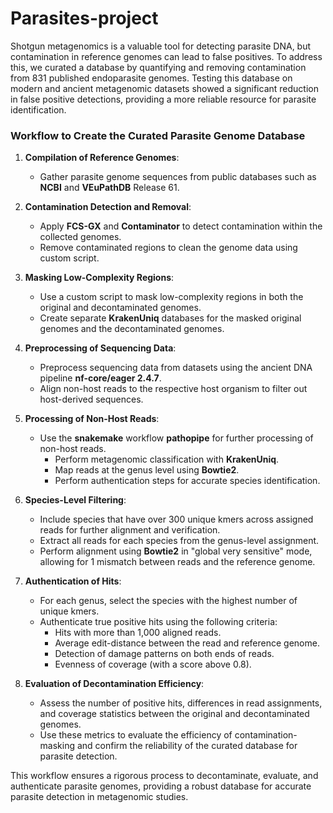 # Parasites-project
Shotgun metagenomics is a valuable tool for detecting parasite DNA, but contamination in reference genomes can lead to false positives. To address this, we curated a database by quantifying and removing contamination from 831 published endoparasite genomes. Testing this database on modern and ancient metagenomic datasets showed a significant reduction in false positive detections, providing a more reliable resource for parasite identification.

### Workflow to Create the Curated Parasite Genome Database

1. **Compilation of Reference Genomes**:
   - Gather parasite genome sequences from public databases such as **NCBI** and **VEuPathDB** Release 61.
   
2. **Contamination Detection and Removal**:
   - Apply **FCS-GX** and **Contaminator** to detect contamination within the collected genomes.
   - Remove contaminated regions to clean the genome data using custom script.

3. **Masking Low-Complexity Regions**:
   - Use a custom script to mask low-complexity regions in both the original and decontaminated genomes.
   - Create separate **KrakenUniq** databases for the masked original genomes and the decontaminated genomes.

4. **Preprocessing of Sequencing Data**:
   - Preprocess sequencing data from datasets using the ancient DNA pipeline **nf-core/eager 2.4.7**.
   - Align non-host reads to the respective host organism to filter out host-derived sequences.

5. **Processing of Non-Host Reads**:
   - Use the **snakemake** workflow **pathopipe** for further processing of non-host reads.
     - Perform metagenomic classification with **KrakenUniq**.
     - Map reads at the genus level using **Bowtie2**.
     - Perform authentication steps for accurate species identification.

6. **Species-Level Filtering**:
   - Include species that have over 300 unique kmers across assigned reads for further alignment and verification.
   - Extract all reads for each species from the genus-level assignment.
   - Perform alignment using **Bowtie2** in "global very sensitive" mode, allowing for 1 mismatch between reads and the reference genome.

7. **Authentication of Hits**:
   - For each genus, select the species with the highest number of unique kmers.
   - Authenticate true positive hits using the following criteria:
     - Hits with more than 1,000 aligned reads.
     - Average edit-distance between the read and reference genome.
     - Detection of damage patterns on both ends of reads.
     - Evenness of coverage (with a score above 0.8).
   
8. **Evaluation of Decontamination Efficiency**:
   - Assess the number of positive hits, differences in read assignments, and coverage statistics between the original and decontaminated genomes.
   - Use these metrics to evaluate the efficiency of contamination-masking and confirm the reliability of the curated database for parasite detection.

This workflow ensures a rigorous process to decontaminate, evaluate, and authenticate parasite genomes, providing a robust database for accurate parasite detection in metagenomic studies.
